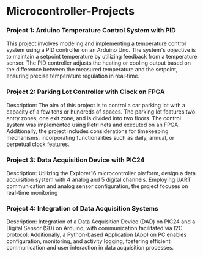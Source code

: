 # Microcontroller-Projects


### Project 1: Arduino Temperature Control System with PID
This project involves modeling and implementing a temperature control system using a PID controller on an Arduino Uno. The system's objective is to maintain a setpoint temperature by utilizing feedback from a temperature sensor. The PID controller adjusts the heating or cooling output based on the difference between the measured temperature and the setpoint, ensuring precise temperature regulation in real-time.

### Project 2: Parking Lot Controller with Clock on FPGA
Description: The aim of this project is to control a car parking lot with a capacity of a few tens or hundreds of spaces. The parking lot features two entry zones, one exit zone, and is divided into two floors. The control system was implemented using Petri nets and executed on an FPGA. Additionally, the project includes considerations for timekeeping mechanisms, incorporating functionalities such as daily, annual, or perpetual clock features.

### Project 3: Data Acquisition Device with PIC24
Description: Utilizing the Explorer16 microcontroller platform, design a data acquisition system with 4 analog and 5 digital channels. Employing UART communication and analog sensor configuration, the project focuses on real-time monitoring

### Project 4: Integration of Data Acquisition Systems
Description: Integration of a Data Acquisition Device (DAD) on PIC24 and a Digital Sensor (SD) on Arduino, with communication facilitated via I2C protocol. Additionally, a Python-based Application (App) on PC enables configuration, monitoring, and activity logging, fostering efficient communication and user interaction in data acquisition processes.
